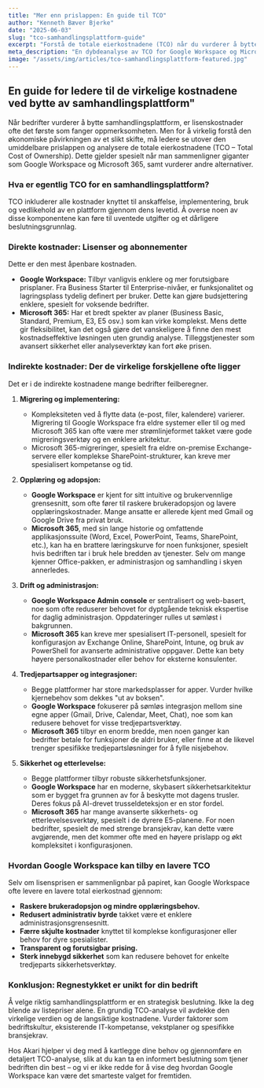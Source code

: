 ```yaml
---
title: "Mer enn prislappen: En guide til TCO"
author: "Kenneth Bæver Bjerke"
date: "2025-06-03"
slug: "tco-samhandlingsplattform-guide"
excerpt: "Forstå de totale eierkostnadene (TCO) når du vurderer å bytte samhandlingsplattform. Vi ser på Google Workspace vs. Microsoft 365 og skjulte kostnader."
meta_description: "En dybdeanalyse av TCO for Google Workspace og Microsoft 365. Utforsk direkte og indirekte kostnader for å ta en informert beslutning for din bedrift."
image: "/assets/img/articles/tco-samhandlingsplattform-featured.jpg"
---
```


## En guide for ledere til de virkelige kostnadene ved bytte av samhandlingsplattform"

Når bedrifter vurderer å bytte samhandlingsplattform, er lisenskostnader ofte det første som fanger oppmerksomheten. Men for å virkelig forstå den økonomiske påvirkningen av et slikt skifte, må ledere se utover den umiddelbare prislappen og analysere de totale eierkostnadene (TCO – Total Cost of Ownership). Dette gjelder spesielt når man sammenligner giganter som Google Workspace og Microsoft 365, samt vurderer andre alternativer.

### Hva er egentlig TCO for en samhandlingsplattform?

TCO inkluderer alle kostnader knyttet til anskaffelse, implementering, bruk og vedlikehold av en plattform gjennom dens levetid. Å overse noen av disse komponentene kan føre til uventede utgifter og et dårligere beslutningsgrunnlag.

### Direkte kostnader: Lisenser og abonnementer

Dette er den mest åpenbare kostnaden.
* **Google Workspace:** Tilbyr vanligvis enklere og mer forutsigbare prisplaner. Fra Business Starter til Enterprise-nivåer, er funksjonalitet og lagringsplass tydelig definert per bruker. Dette kan gjøre budsjettering enklere, spesielt for voksende bedrifter.
* **Microsoft 365:** Har et bredt spekter av planer (Business Basic, Standard, Premium, E3, E5 osv.) som kan virke komplekst. Mens dette gir fleksibilitet, kan det også gjøre det vanskeligere å finne den mest kostnadseffektive løsningen uten grundig analyse. Tilleggstjenester som avansert sikkerhet eller analyseverktøy kan fort øke prisen.

### Indirekte kostnader: Der de virkelige forskjellene ofte ligger

Det er i de indirekte kostnadene mange bedrifter feilberegner.

1.  **Migrering og implementering:**
    * Kompleksiteten ved å flytte data (e-post, filer, kalendere) varierer. Migrering til Google Workspace fra eldre systemer eller til og med Microsoft 365 kan ofte være mer strømlinjeformet takket være gode migreringsverktøy og en enklere arkitektur.
    * Microsoft 365-migreringer, spesielt fra eldre on-premise Exchange-servere eller komplekse SharePoint-strukturer, kan kreve mer spesialisert kompetanse og tid.

2.  **Opplæring og adopsjon:**
    * **Google Workspace** er kjent for sitt intuitive og brukervennlige grensesnitt, som ofte fører til raskere brukeradopsjon og lavere opplæringskostnader. Mange ansatte er allerede kjent med Gmail og Google Drive fra privat bruk.
    * **Microsoft 365**, med sin lange historie og omfattende applikasjonssuite (Word, Excel, PowerPoint, Teams, SharePoint, etc.), kan ha en brattere læringskurve for noen funksjoner, spesielt hvis bedriften tar i bruk hele bredden av tjenester. Selv om mange kjenner Office-pakken, er administrasjon og samhandling i skyen annerledes.

3.  **Drift og administrasjon:**
    * **Google Workspace Admin console** er sentralisert og web-basert, noe som ofte reduserer behovet for dyptgående teknisk ekspertise for daglig administrasjon. Oppdateringer rulles ut sømløst i bakgrunnen.
    * **Microsoft 365** kan kreve mer spesialisert IT-personell, spesielt for konfigurasjon av Exchange Online, SharePoint, Intune, og bruk av PowerShell for avanserte administrative oppgaver. Dette kan bety høyere personalkostnader eller behov for eksterne konsulenter.

4.  **Tredjepartsapper og integrasjoner:**
    * Begge plattformer har store markedsplasser for apper. Vurder hvilke kjernebehov som dekkes "ut av boksen".
    * **Google Workspace** fokuserer på sømløs integrasjon mellom sine egne apper (Gmail, Drive, Calendar, Meet, Chat), noe som kan redusere behovet for visse tredjepartsverktøy.
    * **Microsoft 365** tilbyr en enorm bredde, men noen ganger kan bedrifter betale for funksjoner de aldri bruker, eller finne at de likevel trenger spesifikke tredjepartsløsninger for å fylle nisjebehov.

5.  **Sikkerhet og etterlevelse:**
    * Begge plattformer tilbyr robuste sikkerhetsfunksjoner.
    * **Google Workspace** har en moderne, skybasert sikkerhetsarkitektur som er bygget fra grunnen av for å beskytte mot dagens trusler. Deres fokus på AI-drevet trusseldeteksjon er en stor fordel.
    * **Microsoft 365** har mange avanserte sikkerhets- og etterlevelsesverktøy, spesielt i de dyrere E5-planene. For noen bedrifter, spesielt de med strenge bransjekrav, kan dette være avgjørende, men det kommer ofte med en høyere prislapp og økt kompleksitet i konfigurasjonen.

### Hvordan Google Workspace kan tilby en lavere TCO

Selv om lisensprisen er sammenlignbar på papiret, kan Google Workspace ofte levere en lavere total eierkostnad gjennom:
* **Raskere brukeradopsjon og mindre opplæringsbehov.**
* **Redusert administrativ byrde** takket være et enklere administrasjonsgrensesnitt.
* **Færre skjulte kostnader** knyttet til komplekse konfigurasjoner eller behov for dyre spesialister.
* **Transparent og forutsigbar prising.**
* **Sterk innebygd sikkerhet** som kan redusere behovet for enkelte tredjeparts sikkerhetsverktøy.

### Konklusjon: Regnestykket er unikt for din bedrift

Å velge riktig samhandlingsplattform er en strategisk beslutning. Ikke la deg blende av listepriser alene. En grundig TCO-analyse vil avdekke den virkelige verdien og de langsiktige kostnadene. Vurder faktorer som bedriftskultur, eksisterende IT-kompetanse, vekstplaner og spesifikke bransjekrav.

Hos Akari hjelper vi deg med å kartlegge dine behov og gjennomføre en detaljert TCO-analyse, slik at du kan ta en informert beslutning som tjener bedriften din best – og vi er ikke redde for å vise deg hvordan Google Workspace kan være det smarteste valget for fremtiden.
